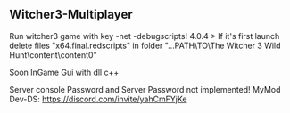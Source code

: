 ## Witcher3-Multiplayer 
Run witcher3 game with key -net -debugscripts!
4.0.4 > If it's first launch delete files "x64.final.redscripts" in folder "...PATH\TO\The Witcher 3 Wild Hunt\content\content0"

Soon InGame Gui with dll c++


Server console Password and Server Password not implemented!
MyMod Dev-DS: https://discord.com/invite/yahCmFYjKe
